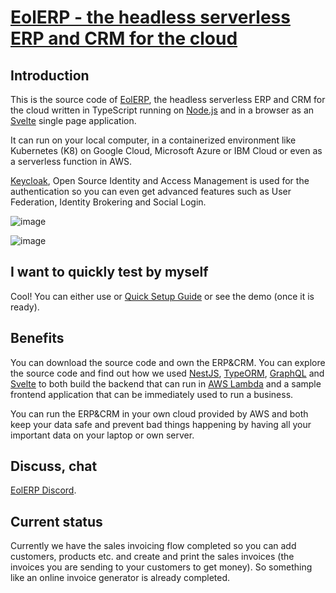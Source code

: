 # [EolERP  - the headless serverless ERP and CRM for the cloud](https://github.com/iDempiere-micro/erpjs/wiki)

## Introduction
This is the source code of [EolERP](https://github.com/iDempiere-micro/erpjs/wiki), the headless serverless ERP and CRM for the cloud 
written in TypeScript running on [Node.js](https://nodejs.org/en/) and 
in a browser as an [Svelte](https://svelte.dev/) single page application. 

It can run on your local computer, in a containerized environment like Kubernetes (K8) 
on Google Cloud, Microsoft Azure or IBM Cloud or even as a serverless function in AWS. 

[Keycloak](https://www.keycloak.org/), Open Source Identity and Access Management is used for the authentication 
so you can even get advanced features such as User Federation, Identity Brokering and Social Login.

![image](https://user-images.githubusercontent.com/436605/119708755-c10c2780-be5c-11eb-8d2f-75419b2d2bf5.png)

![image](https://user-images.githubusercontent.com/436605/119709498-9078bd80-be5d-11eb-9bbd-ef3b3b3d7e1b.png)

## I want to quickly test by myself
Cool! You can either use or [Quick Setup Guide](https://github.com/iDempiere-micro/erpjs/wiki/Quick-setup) or see the demo (once it is ready).

## Benefits
You can download the source code and own the ERP&CRM.
You can explore the source code and find out how we used [NestJS](https://nestjs.com/), 
[TypeORM](https://typeorm.io/#/), [GraphQL](https://www.apollographql.com/) and [Svelte](https://svelte.dev/) 
to both build the backend that can run in [AWS Lambda](https://aws.amazon.com/lambda/) and 
a sample frontend application that can be immediately used to run a business.

You can run the ERP&CRM in your own cloud provided by AWS and both keep your data safe and prevent bad things 
happening by having all your important data on your laptop or own server.

## Discuss, chat
[EolERP Discord](https://discord.gg/EQdCxbHnXS).

## Current status
Currently we have the sales invoicing flow completed so you can add customers, products etc. and create and print the sales invoices (the invoices you are sending to your customers to get money). So something like an online invoice generator is already completed.

